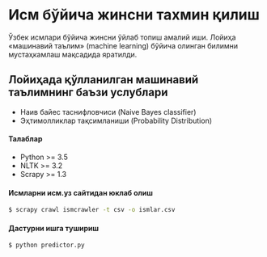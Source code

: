 # Исм бўйича жинсни тахмин қилиш
Ўзбек исмлари бўйича жинсни ўйлаб топиш амалий иши. Лойиҳа «машинавий таълим» (machine learning) бўйича олинган билимни мустаҳкамлаш мақсадида яратилди.

## Лойиҳада қўлланилган машинавий таълимнинг баъзи услублари
* Наив байес таснифловчиси (Naive Bayes classifier)
* Эҳтимолликлар тақсимланиши (Probability Distribution)

#### Талаблар
* Python >= 3.5
* NLTK >= 3.2
* Scrapy >= 1.3

#### Исмларни исм.уз сайтидан юклаб олиш
```bash
$ scrapy crawl ismcrawler -t csv -o ismlar.csv
```

#### Дастурни ишга тушириш
```bash
$ python predictor.py
```
